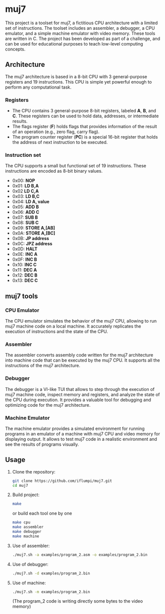 # muj7
This project is a toolset for muj7, a fictitious CPU architecture with a limited set of instructions. The toolset includes an assembler, a debugger, a CPU emulator, and a simple machine emulator with video memory.
These tools are written in C. The project has been developed as part of a challenge, and can be used for educational purposes to teach low-level computing concepts.

## Architecture
The muj7 architecture is based in a 8-bit CPU with 3 general-purpose registers and 19 instructions. This CPU is simple yet powerful enough to perform any computational task.

### Registers
- The CPU contains 3 general-purpose 8-bit registers, labeled **A**, **B**, and **C**. These registers can be used to hold data, addresses, or intermediate results.
- The flags register (**F**) holds flags that provides information of the result of an operation (e.g., zero flag, carry flag).  
- The program counter register (**PC**) is a special 16-bit register that holds the address of next instruction to be executed.

### Instruction set
The CPU supports a small but functional set of 19 instructions. These instructions are encoded as 8-bit binary values. 

- 0x00: **NOP**
- 0x01: **LD B,A**
- 0x02  **LD C,A**
- 0x03: **LD B,C**
- 0x04: **LD A, value**
- 0x05: **ADD B**
- 0x06: **ADD C**
- 0x07: **SUB B**
- 0x08: **SUB C**
- 0x09: **STORE A,[AB]**
- 0x0A: **STORE A,[BC]**
- 0x0B: **JP address**
- 0x0C: **JPZ address**
- 0x0D: **HALT**
- 0x0E: **INC A**
- 0x0F: **INC B**
- 0x10: **INC C**
- 0x11: **DEC A**
- 0x12: **DEC B**
- 0x13: **DEC C**


## muj7 tools

### CPU Emulator
The CPU emulator simulates the behavior of the muj7 CPU, allowing to run muj7 machine code on a local machine. It accurately replicates the execution of instructions and the state of the CPU.

### Assembler
The assembler converts assembly code written for the muj7 architecture into machine code that can be executed by the muj7 CPU. It supports all the instructions of the muj7 architecture.

### Debugger
The debugger is a VI-like TUI that allows to step through the execution of muj7 machine code, inspect memory and registers, and analyze the state of the CPU during execution. It provides a valuable tool for debugging and optimizing code for the muj7 architecture.

### Machine Emulator
The machine emulator provides a simulated environment for running programs in an emulator of a machine with muj7 CPU and video memory for displaying output. It allows to test muj7 code in a realistic environment and see the results of programs visually.

## Usage

1. Clone the repository:

    ```bash
    git clone https://github.com/iflumpi/muj7.git
    cd muj7
    ```

2. Build project:

    ```bash
    make
    ```

    or build each tool one by one

    ```bash
    make cpu
    make assembler
    make debugger
    make machine
    ```

3. Use of assembler:

    ```bash
    ./muj7.sh -a examples/program_2.asm -o examples/program_2.bin
    ```

4. Use of debugger:

    ```bash
    ./muj7.sh -d examples/program_2.bin
    ```

5. Use of machine:

    ```bash
    ./muj7.sh -m examples/program_2.bin
    ```

    (The program_2 code is writing directly some bytes to the video memory)
